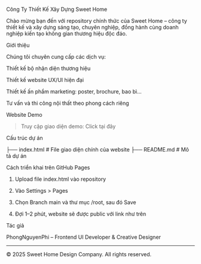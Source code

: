 Công Ty Thiết Kế Xây Dựng Sweet Home

Chào mừng bạn đến với repository chính thức của Sweet Home – công ty thiết kế và xây dựng sáng tạo, chuyên nghiệp, đồng hành cùng doanh nghiệp kiến tạo không gian thương hiệu độc đáo.

Giới thiệu

Chúng tôi chuyên cung cấp các dịch vụ:

Thiết kế bộ nhận diện thương hiệu

Thiết kế website UX/UI hiện đại

Thiết kế ấn phẩm marketing: poster, brochure, bao bì...

Tư vấn và thi công nội thất theo phong cách riêng


Website Demo

> Truy cập giao diện demo: Click tại đây



Cấu trúc dự án

├── index.html          # File giao diện chính của website
├── README.md           # Mô tả dự án

Cách triển khai trên GitHub Pages

1. Upload file index.html vào repository


2. Vào Settings > Pages


3. Chọn Branch main và thư mục /root, sau đó Save


4. Đợi 1–2 phút, website sẽ được public với link như trên



Tác giả

PhongNguyenPhi – Frontend UI Developer & Creative Designer


---

© 2025 Sweet Home Design Company. All rights reserved.

